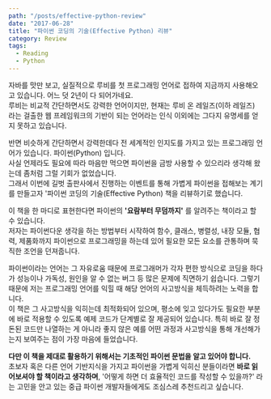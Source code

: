 ```yaml
---
path: "/posts/effective-python-review"
date: "2017-06-28"
title: "파이썬 코딩의 기술(Effective Python) 리뷰"
category: Review
tags:
  - Reading
  - Python
---
```


자바를 맛만 보고, 실질적으로 루비를 첫 프로그래밍 언어로 접하여 지금까지 사용해오고 있습니다. 어느 덧 2년이 다 되어가네요.  
루비는 비교적 간단하면서도 강력한 언어이지만, 현재는 루비 온 레일즈(이하 레일즈) 라는 걸출한 웹 프레임워크의 기반이 되는 언어라는 인식 이외에는 그다지 유명세를 얻지 못하고 있습니다.

반면 비슷하게 간단하면서 강력한데다 전 세계적인 인지도를 가지고 있는 프로그래밍 언어가 있습니다. 파이썬(Python) 입니다.  
사실 언제라도 필요에 따라 마음만 먹으면 파이썬을 금방 사용할 수 있으리라 생각해 왔는데 좀처럼 그럴 기회가 없었습니다.  
그래서 이번에 길벗 출판사에서 진행하는 이벤트를 통해 가볍게 파이썬을 접해보는 계기를 만들고자 '파이썬 코딩의 기술(Effective Python) 책을 리뷰하기로 했습니다.

이 책을 한 마디로 표현한다면 파이썬의 **'요람부터 무덤까지'** 를 알려주는 책이라고 할 수 있습니다.  
저자는 파이썬다운 생각을 하는 방법부터 시작하여 함수, 클래스, 병렬성, 내장 모듈, 협력, 제품화까지 파이썬으로 프로그래밍을 하는데 있어 필요한 모든 요소를 관통하며 묵직한 조언을 던져줍니다. 

파이썬이라는 언어는 그 자유로움 때문에 프로그래머가 각자 편한 방식으로 코딩을 하다가 성능이나 가독성, 원인을 알 수 없는 버그 등 많은 문제에 직면하기 쉽습니다. 그렇기 때문에 저는 프로그래밍 언어를 익힐 때 해당 언어의 사고방식을 체득하려는 노력을 합니다.  
이 책은 그 사고방식을 익히는데 최적화되어 있으며, 평소에 잊고 있다가도 필요한 부분에 바로 적용할 수 있도록 예제 코드가 단계별로 잘 제공되어 있습니다. 특히 바로 잘 정돈된 코드만 나열하는 게 아니라 좋지 않은 예를 어떤 과정과 사고방식을 통해 개선해가는지 보여주는 점이 가장 마음에 들었습니다.

**다만 이 책을 제대로 활용하기 위해서는 기초적인 파이썬 문법을 알고 있어야 합니다.**  
초보자 혹은 다른 언어 기반지식을 가지고 파이썬을 가볍게 익히신 분들이라면 **바로 읽어보셔야 할 책이라고 생각하며**, '어떻게 하면 더 효율적인 코드를 작성할 수 있을까?' 라는 고민을 안고 있는 중급 파이썬 개발자들에게도 조심스레 추천드리고 싶습니다.

